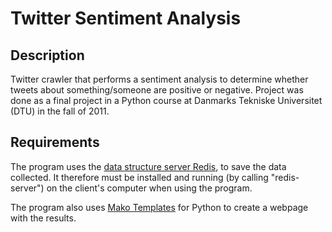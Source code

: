 # Twitter Sentiment Analysis

## Description ##
Twitter crawler that performs a sentiment analysis to determine whether tweets about something/someone are positive or negative. Project was done as a final project in a Python course at Danmarks Tekniske Universitet (DTU) in the fall of 2011.

## Requirements ##
The program uses the [data structure server Redis](http://redis.io/ "Redis Homepage"), to save the data collected. It therefore must be installed and running (by calling "redis-server") on the client's computer when using the program. 

The program also uses [Mako Templates](http://www.makotemplates.org/download.html "Mako Homepage") for Python to create a webpage with the results.

